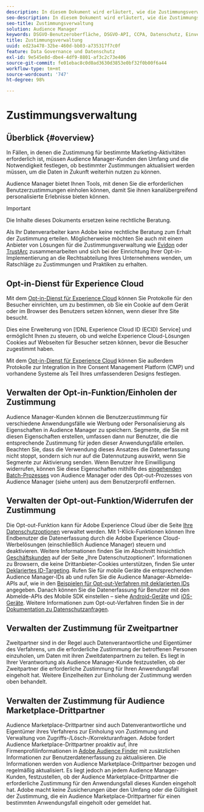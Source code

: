 ```yaml
---
description: In diesem Dokument wird erläutert, wie die Zustimmungsverwaltung in Audience Manager funktioniert.
seo-description: In diesem Dokument wird erläutert, wie die Zustimmungsverwaltung in Audience Manager funktioniert.
seo-title: Zustimmungsverwaltung
solution: Audience Manager
keywords: DSGVO-Benutzeroberfläche, DSGVO-API, CCPA, Datenschutz, Einverständnis
title: Zustimmungsverwaltung
uuid: ed23a478-32be-460d-bb03-a735317f7c0f
feature: Data Governance und Datenschutz
exl-id: 9e545e8d-dbe4-4df9-8801-af3c2c73e406
source-git-commit: fe01ebac8c0d0ad3630d3853e0bf32f0b00f6a44
workflow-type: tm+mt
source-wordcount: '747'
ht-degree: 98%

---
```


# Zustimmungsverwaltung

## Überblick {#overview}

In Fällen, in denen die Zustimmung für bestimmte Marketing-Aktivitäten erforderlich ist, müssen Audience Manager-Kunden den Umfang und die Notwendigkeit festlegen, ob bestimmter Zustimmungen aktualisiert werden müssen, um die Daten in Zukunft weiterhin nutzen zu können.

Audience Manager bietet Ihnen Tools, mit denen Sie die erforderlichen Benutzerzustimmungen einholen können, damit Sie ihnen kanalübergreifend personalisierte Erlebnisse bieten können. 

>[!IMPORTANT]
>
> Die Inhalte dieses Dokuments ersetzen keine rechtliche Beratung.
>
> Als Ihr Datenverarbeiter kann Adobe keine rechtliche Beratung zum Erhalt der Zustimmung erteilen. Möglicherweise möchten Sie auch mit einem Anbieter von Lösungen für die Zustimmungsverwaltung wie [Evidon](https://theblog.adobe.com/evidon-builds-gdpr-universal-consent-integration-with-launch-by-adobe/) oder [TrustArc](https://theblog.adobe.com/trustarc-builds-consent-integration-launch-adobe/) zusammenarbeiten und sich bei der Einrichtung Ihrer Opt-in-Implementierung an die Rechtsabteilung Ihres Unternehmens wenden, um Ratschläge zu Zustimmungen und Praktiken zu erhalten.

## Opt-in-Dienst für Experience Cloud

Mit dem [Opt-in-Dienst für Experience Cloud](https://docs.adobe.com/content/help/de-DE/id-service/using/implementation/opt-in-service/optin-overview.html) können Sie Protokolle für den Besucher einrichten, um zu bestimmen, ob Sie ein Cookie auf dem Gerät oder im Browser des Benutzers setzen können, wenn dieser Ihre Site besucht.

Dies eine Erweiterung von [!DNL Experience Cloud ID (ECID) Service] und ermöglicht Ihnen zu steuern, ob und welche Experience Cloud-Lösungen Cookies auf Webseiten für Besucher setzen können, bevor die Besucher zugestimmt haben.

Mit dem [Opt-in-Dienst für Experience Cloud](https://docs.adobe.com/content/help/en/id-service/using/implementation/opt-in-service/optin-overview.html) können Sie außerdem Protokolle zur Integration in Ihre Consent Management Platform (CMP) und vorhandene Systeme als Teil Ihres umfassenderen Designs festlegen.

## Verwalten der Opt-in-Funktion/Einholen der Zustimmung

Audience Manager-Kunden können die Benutzerzustimmung für verschiedene Anwendungsfälle wie Werbung oder Personalisierung als Eigenschaften in Audience Manager zu speichern. Segmente, die Sie mit diesen Eigenschaften erstellen, umfassen dann nur Benutzer, die die entsprechende Zustimmung für jeden dieser Anwendungsfälle erteilen. Beachten Sie, dass die Verwendung dieses Ansatzes die Datenerfassung nicht stoppt, sondern sich nur auf die Datennutzung auswirkt, wenn Sie Segmente zur Aktivierung senden. Wenn Benutzer ihre Einwilligung widerrufen, können Sie diese Eigenschaften mithilfe des [eingehenden Batch-Prozesses](../../integration/sending-audience-data/batch-data-transfer-explained/inbound-file-contents.md) von Audience Manager oder des Opt-out-Prozesses von Audience Manager (siehe unten) aus dem Benutzerprofil entfernen.

## Verwalten der Opt-out-Funktion/Widerrufen der Zustimmung

Die Opt-out-Funktion kann für Adobe Experience Cloud über die Seite [Ihre Datenschutzoptionen](https://www.adobe.com/de/privacy/opt-out.html#customeruse) verwaltet werden. Mit 1-Klick-Funktionen können Ihre Endbenutzer die Datenerfassung durch die Adobe Experience Cloud-Werbelösungen (einschließlich Audience Manager) steuern und deaktivieren. Weitere Informationen finden Sie im Abschnitt hinsichtlich [ Geschäftskunden](https://www.adobe.com/privacy/opt-out.html#customeruse) auf der Seite „Ihre Datenschutzoptionen“. Informationen zu Browsern, die keine Drittanbieter-Cookies unterstützen, finden Sie unter [Deklariertes ID-Targeting](../../features/declared-ids.md#declared-id-targeting). Rufen Sie für mobile Geräte die entsprechenden Audience Manager-IDs ab und rufen Sie die Audience Manager-Abmelde-APIs auf, wie in den [Beispielen für Opt-out-Verfahren mit deklarierten IDs](../../features/declared-ids.md#opt-out-examples) angegeben. Danach können Sie die Datenerfassung für Benutzer mit den Abmelde-APIs des Mobile SDK einstellen – siehe [Android-Geräte](https://docs.adobe.com/content/help/de-DE/mobile-services/android/gdpr-privacy-android/privacy.html) und [iOS-Geräte](https://docs.adobe.com/content/help/de-DE/mobile-services/ios/privacy-gdpr-ios/privacy.html). Weitere Informationen zum Opt-out-Verfahren finden Sie in der [Dokumentation zu Datenschutzanfragen](../../overview/data-security-and-privacy/data-privacy-requests.md).

## Verwalten der Zustimmung für Zweitpartner

Zweitpartner sind in der Regel auch Datenverantwortliche und Eigentümer des Verfahrens, um die erforderliche Zustimmung der betroffenen Personen einzuholen, um Daten mit ihren Zweitdatenpartnern zu teilen. Es liegt in Ihrer Verantwortung als Audience Manager-Kunde festzustellen, ob der Zweitpartner die erforderliche Zustimmung für Ihren Anwendungsfall eingeholt hat. Weitere Einzelheiten zur Einholung der Zustimmung werden oben behandelt.

## Verwalten der Zustimmung für Audience Marketplace-Drittpartner

Audience Marketplace-Drittpartner sind auch Datenverantwortliche und Eigentümer ihres Verfahrens zur Einholung von Zustimmung und Verwaltung von Zugriffs-/Lösch-/Korrekturanfragen. Adobe fordert Audience Marketplace-Drittpartner proaktiv auf, ihre Firmenprofilinformationen in [Adobe Audience Finder](https://www.adobe-audience-finder.com/) mit zusätzlichen Informationen zur Benutzerdatenerfassung zu aktualisieren. Die Informationen werden von Audience Marketplace-Drittpartner bezogen und regelmäßig aktualisiert. Es liegt jedoch an jedem Audience Manager-Kunden, festzustellen, ob der Audience Marketplace-Drittpartner die erforderliche Zustimmung für den Anwendungsfall dieses Kunden eingeholt hat. Adobe macht keine Zusicherungen über den Umfang oder die Gültigkeit der Zustimmung, die ein Audience Marketplace-Drittpartner für einen bestimmten Anwendungsfall eingeholt oder gemeldet hat.
